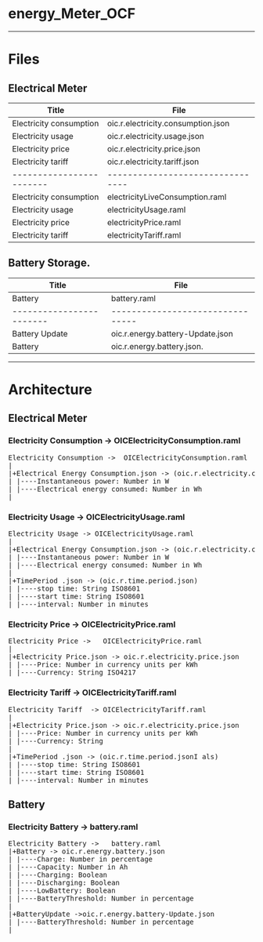 # energy_Meter_OCF

____

# Files
## Electrical Meter 
| Title | File |
|------------------------|--------------------------------|
|Electricity consumption | oic.r.electricity.consumption.json |
|Electricity usage       | oic.r.electricity.usage.json |
|Electricity price       | oic.r.electricity.price.json |
|Electricity tariff      | oic.r.electricity.tariff.json |
|------------------------|--------------------------------|
|Electricity consumption | electricityLiveConsumption.raml| 
|Electricity usage       | electricityUsage.raml |
|Electricity price       | electricityPrice.raml |
|Electricity tariff      | electricityTariff.raml |

## Battery Storage. 
 
| Title | File |
|------------------------|--------------------------------|
|Battery                 | battery.raml 
|------------------------|--------------------------------|
|Battery Update          | oic.r.energy.battery-Update.json|
|Battery                 | oic.r.energy.battery.json. |
 
___
# Architecture

## Electrical Meter

### Electricity Consumption ->  OICElectricityConsumption.raml
<pre>
Electricity Consumption ->  OICElectricityConsumption.raml
|
|+Electrical Energy Consumption.json -> (oic.r.electricity.consumption.json)
| |----Instantaneous power: Number in W
| |----Electrical energy consumed: Number in Wh
|
</pre>
 

### Electricity Usage -> OICElectricityUsage.raml
<pre>
Electricity Usage -> OICElectricityUsage.raml
|
|+Electrical Energy Consumption.json -> (oic.r.electricity.consumption.json)
| |----Instantaneous power: Number in W
| |----Electrical energy consumed: Number in Wh
|
|+TimePeriod .json -> (oic.r.time.period.json)
| |----stop time: String ISO8601
| |----start time: String ISO8601
| |----interval: Number in minutes
</pre>

### Electricity Price ->   OICElectricityPrice.raml
<pre>
Electricity Price ->   OICElectricityPrice.raml
|
|+Electricity Price.json -> oic.r.electricity.price.json
| |----Price: Number in currency units per kWh
| |----Currency: String ISO4217 
</pre>

 
 ### Electricity Tariff  -> OICElectricityTariff.raml
<pre>
Electricity Tariff  -> OICElectricityTariff.raml
|
|+Electricity Price.json -> oic.r.electricity.price.json
| |----Price: Number in currency units per kWh  
| |----Currency: String
|
|+TimePeriod .json -> (oic.r.time.period.jsonI als)
| |----stop time: String ISO8601
| |----start time: String ISO8601
| |----interval: Number in minutes  
</pre>


## Battery

### Electricity Battery ->   battery.raml
<pre>
Electricity Battery ->   battery.raml
|+Battery -> oic.r.energy.battery.json
| |----Charge: Number in percentage
| |----Capacity: Number in Ah
| |----Charging: Boolean
| |----Discharging: Boolean
| |----LowBattery: Boolean
| |----BatteryThreshold: Number in percentage
|
|+BatteryUpdate ->oic.r.energy.battery-Update.json
| |----BatteryThreshold: Number in percentage
|
</pre>

